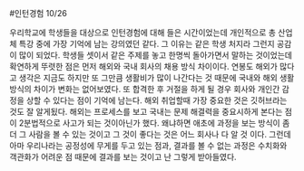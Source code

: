 #인턴경험 10/26

우리학교에 학생들을 대상으로 인턴경험에 대해 들은 시간이었는데
개인적으로 총 산업체 특강 중에 가장 기억에 남는 강의였던 같다. 그 이유는 같은 학생 처지라 그런지
공감이 많이 되었다. 
학생들 셋이서 같은 주제를 놓고 한명씩 돌아가면서 말하는 것이었는데 
확연하게 뚜렷한 점은 먼저 해외와 국내 회사의 채용 방식 차이이다. 연봉도 해외가 많다고 생각은 
지금도 하지만 또 그만큼 생활비가 많이 나간다는 것 때문에 국내와 해외 생활방식의 차이가 변화는 
없어보였다.
또 합격한 후 거절을 하게 될 경우 회사와 개인간 감정을 상할 수 있다는 점이 기억에 남는다. 
해외 취업할때 가장 중요한 것은 깃허브라는 것도 잘 알게됬다.
해외는 프로세스를 보고 국내는 문제 해결력을 중요시하게 본다는 점이 
2분법적으로 사고가 되는 것이아닌가 했다. 왜냐하면 애초에 과정을 보는 방식이 좀 더 그 사람을 볼 수
있는 것이고 그 것이 좋다는 것은 어느 회사나 다 알 것 이다. 그런데 아마 우리나라는 공정성에
무게를 두고 있는 점과, 결과를 볼 수 없는 과정은 수치화와 객관화가 어려운 점 때문에 
결과를 보는 것이고 난 그렇게 받아들였다.
